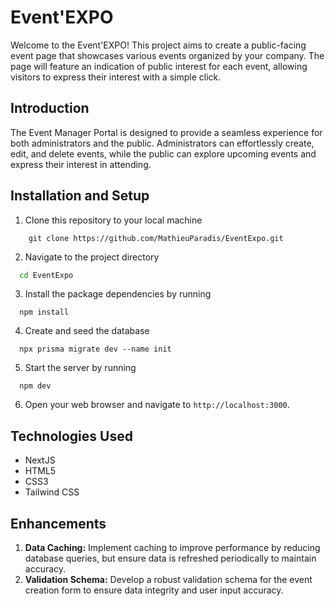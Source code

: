 # Event'EXPO
Welcome to the Event'EXPO! This project aims to create a public-facing event page that showcases various events organized by your company. The page will feature an indication of public interest for each event, allowing visitors to express their interest with a simple click.


## Introduction
The Event Manager Portal is designed to provide a seamless experience for both administrators and the public. Administrators can effortlessly create, edit, and delete events, while the public can explore upcoming events and express their interest in attending.


## Installation and Setup
1. Clone this repository to your local machine
```
	git clone https://github.com/MathieuParadis/EventExpo.git
```

2. Navigate to the project directory
```bash
  cd EventExpo
```

3. Install the package dependencies by running
```
  npm install
```

4. Create and seed the database
```
  npx prisma migrate dev --name init
```

5. Start the server by running
```
  npm dev
```

6. Open your web browser and navigate to `http://localhost:3000`.


## Technologies Used
* NextJS
* HTML5
* CSS3
* Tailwind CSS


## Enhancements
1. **Data Caching:** Implement caching to improve performance by reducing database queries, but ensure data is refreshed periodically to maintain accuracy.
2. **Validation Schema:** Develop a robust validation schema for the event creation form to ensure data integrity and user input accuracy.
